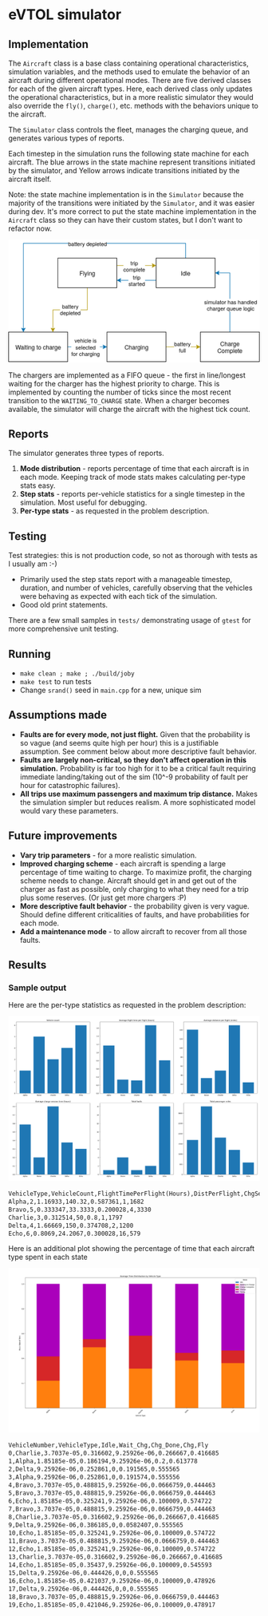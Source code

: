 
# eVTOL simulator

## Implementation

The `Aircraft` class is a base class containing operational characteristics, simulation variables, and the methods used to emulate the behavior of an aircraft during different operational modes. There are five derived classes for each of the given aircraft types. Here, each derived class only updates the operational characteristics, but in a more realistic simulator they would also override the `fly()`, `charge()`, etc. methods with the behaviors unique to the aircraft.

The `Simulator` class controls the fleet, manages the charging queue, and generates various types of reports.

Each timestep in the simulation runs the following state machine for each aircraft. The blue arrows in the state machine represent transitions initiated by the simulator, and Yellow arrows indicate transitions initiated by the aircraft itself.

Note: the state machine implementation is in the `Simulator` because the majority of the transitions were initiated by the `Simulator`, and it was easier during dev. It's more correct to put the state machine implementation in the `Aircraft` class so they can have their custom states, but I don't want to refactor now.

![State diagram](state_diagram.png)

The chargers are implemented as a FIFO queue - the first in line/longest waiting for the charger has the highest priority to charge. This is implemented by counting the number of ticks since the most recent transition to the `WAITING_TO_CHARGE` state. When a charger becomes available, the simulator will charge the aircraft with the highest tick count.

## Reports

The simulator generates three types of reports.

1. **Mode distribution** - reports percentage of time that each aircraft is in each mode. Keeping track of mode stats makes calculating per-type stats easy.
2. **Step stats** - reports per-vehicle statistics for a single timestep in the simulation. Most useful for debugging.
3. **Per-type stats** - as requested in the problem description.

## Testing

Test strategies: this is not production code, so not as thorough with tests as I usually am :-)
- Primarily used the step stats report with a manageable timestep, duration, and number of vehicles, carefully observing that the vehicles were behaving as expected with each tick of the simulation.
- Good old print statements.

There are a few small samples in `tests/` demonstrating usage of `gtest` for more comprehensive unit testing.

## Running

- `make clean ; make ; ./build/joby`
- `make test` to run tests
- Change `srand()` seed in `main.cpp` for a new, unique sim

## Assumptions made
- **Faults are for every mode, not just flight.** Given that the probability is so vague (and seems quite high per hour) this is a justifiable assumption. See comment below about more descriptive fault behavior.
- **Faults are largely non-critical, so they don't affect operation in this simulation.** Probability is far too high for it to be a critical fault requiring immediate landing/taking out of the sim (10^-9 probability of fault per hour for catastrophic failures).
- **All trips use maximum passengers and maximum trip distance.** Makes the simulation simpler but reduces realism. A more sophisticated model would vary these parameters.

## Future improvements
- **Vary trip parameters** - for a more realistic simulation.
- **Improved charging scheme** - each aircraft is spending a large percentage of time waiting to charge. To maximize profit, the charging scheme needs to change. Aircraft should get in and get out of the charger as fast as possible, only charging to what they need for a trip plus some reserves. (Or just get more chargers :P)
- **More descriptive fault behavior** - the probability given is very vague. Should define different criticalities of faults, and have probabilities for each mode.
- **Add a maintenance mode** - to allow aircraft to recover from all those faults.

## Results

### Sample output

Here are the per-type statistics as requested in the problem description:

![Per-type statistics](type_stats.png)

```
VehicleType,VehicleCount,FlightTimePerFlight(Hours),DistPerFlight,ChgSessionTime,TotalFaults,TotalPassengerMiles
Alpha,2,1.16933,140.32,0.587361,1,1682
Bravo,5,0.333347,33.3333,0.200028,4,3330
Charlie,3,0.312514,50,0.8,1,1797
Delta,4,1.66669,150,0.374708,2,1200
Echo,6,0.8069,24.2067,0.300028,16,579
```

Here is an additional plot showing the percentage of time that each aircraft type spent in each state

![Mode distribution](mode_stats.png)

```
VehicleNumber,VehicleType,Idle,Wait_Chg,Chg_Done,Chg,Fly
0,Charlie,3.7037e-05,0.316602,9.25926e-06,0.266667,0.416685
1,Alpha,1.85185e-05,0.186194,9.25926e-06,0.2,0.613778
2,Delta,9.25926e-06,0.252861,0,0.191565,0.555565
3,Alpha,9.25926e-06,0.252861,0,0.191574,0.555556
4,Bravo,3.7037e-05,0.488815,9.25926e-06,0.0666759,0.444463
5,Bravo,3.7037e-05,0.488815,9.25926e-06,0.0666759,0.444463
6,Echo,1.85185e-05,0.325241,9.25926e-06,0.100009,0.574722
7,Bravo,3.7037e-05,0.488815,9.25926e-06,0.0666759,0.444463
8,Charlie,3.7037e-05,0.316602,9.25926e-06,0.266667,0.416685
9,Delta,9.25926e-06,0.386185,0,0.0582407,0.555565
10,Echo,1.85185e-05,0.325241,9.25926e-06,0.100009,0.574722
11,Bravo,3.7037e-05,0.488815,9.25926e-06,0.0666759,0.444463
12,Echo,1.85185e-05,0.325241,9.25926e-06,0.100009,0.574722
13,Charlie,3.7037e-05,0.316602,9.25926e-06,0.266667,0.416685
14,Echo,1.85185e-05,0.35437,9.25926e-06,0.100009,0.545593
15,Delta,9.25926e-06,0.444426,0,0,0.555565
16,Echo,1.85185e-05,0.421037,9.25926e-06,0.100009,0.478926
17,Delta,9.25926e-06,0.444426,0,0,0.555565
18,Bravo,3.7037e-05,0.488815,9.25926e-06,0.0666759,0.444463
19,Echo,1.85185e-05,0.421046,9.25926e-06,0.100009,0.478917
```
